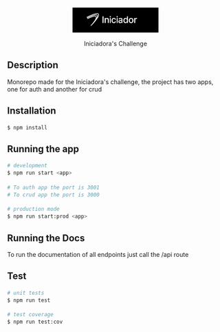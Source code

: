 <p align="center">
  <a href="https://iniciador.com.br/" target="_blank"><img src=".github/images/iniciadora.PNG" width="200" alt="Nest Logo" /></a>
</p>

<p align="center">Iniciadora's Challenge<p align="center">

## Description

Monorepo made for the Iniciadora's challenge, the project has two apps, one for auth and another for crud

## Installation

```bash
$ npm install
```

## Running the app

```bash
# development
$ npm run start <app>

# To auth app the port is 3001
# To crud app the port is 3000

# production mode
$ npm run start:prod <app>
```

## Running the Docs

To run the documentation of all endpoints just call the /api route

## Test

```bash
# unit tests
$ npm run test

# test coverage
$ npm run test:cov
```
